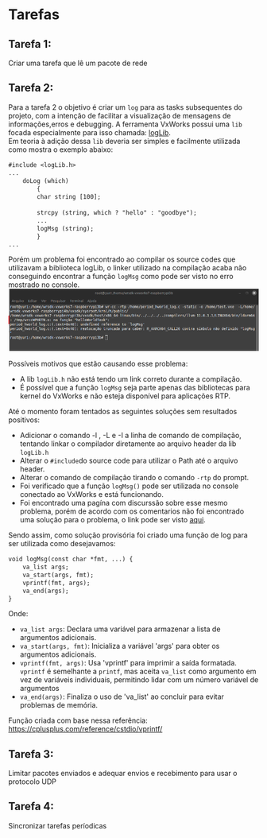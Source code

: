 # Tarefas

## Tarefa 1:

Criar uma tarefa que lê um pacote de rede

## Tarefa 2:

Para a tarefa 2 o objetivo é criar um `log` para as tasks subsequentes do projeto, com a intenção de facilitar a visualização de mensagens de informações,erros e debugging. A ferramenta VxWorks possui uma `lib` focada especialmente para isso chamada: [logLib](https://www.ecb.torontomu.ca/~courses/ee8205/Data-Sheets/Tornado-VxWorks/vxworks/ref/logLib.html).
<br>Em teoria à adição dessa `lib` deveria ser simples e facilmente utilizada como mostra o exemplo abaixo:

```
#include <logLib.h>
...
    doLog (which)
        {
        char string [100];

        strcpy (string, which ? "hello" : "goodbye");
        ...
        logMsg (string);
        }
...
```
Porém um problema foi encontrado ao compilar os source codes que utilizavam a biblioteca logLib, o linker utilizado na compilação acaba não conseguindo encontrar a função `logMsg` como pode ser visto no erro mostrado no console.
![tarefa_2](/etapa_2/image_files/log_error_1.png)

Possíveis motivos que estão causando esse problema:

 - A lib `logLib.h` não está tendo um link correto durante a compilação.
 - É possível que a função `logMsg` seja parte apenas das bibliotecas para kernel do VxWorks e não esteja disponível para aplicações RTP.

Até o momento foram tentados as seguintes soluções sem resultados positivos:

- Adicionar o comando -l , -L e -I a linha de comando de compilação, tentando linkar o compilador diretamente ao arquivo header da lib `logLib.h`
- Alterar o `#include`do source code para utilizar o Path até o arquivo header.
- Alterar o comando de compilação tirando o comando `-rtp` do prompt.
- Foi verificado  que a função `logMsg()` pode ser utilizada no console conectado ao VxWorks e está funcionando.
- Foi encontrado uma pagína com discurssão sobre esse mesmo problema, porém de acordo com os comentarios não foi encontrado uma solução para o problema, o link pode ser visto [aqui](https://comp.os.vxworks.narkive.com/9vfIPMRg/undefined-symbol-logmsg-help).

Sendo assim, como solução provisória foi criado uma função de log para ser utilizada como desejavamos:
```
void logMsg(const char *fmt, ...) {
    va_list args;
    va_start(args, fmt);
    vprintf(fmt, args);
    va_end(args);
}
```
Onde:

- `va_list args`: Declara uma variável para armazenar a lista de argumentos adicionais.
- `va_start(args, fmt)`: Inicializa a variável 'args' para obter os argumentos adicionais.
- `vprintf(fmt, args)`: Usa 'vprintf' para imprimir a saída formatada. `vprintf` é semelhante a `printf`, mas aceita `va_list` como argumento
em vez de variáveis individuais, permitindo lidar com um número variável de argumentos
- `va_end(args)`: Finaliza o uso de 'va_list' ao concluir para evitar problemas de memória.

Função criada com base nessa referência: https://cplusplus.com/reference/cstdio/vprintf/


## Tarefa 3:

Limitar pacotes enviados e adequar envios e recebimento para usar o protocolo UDP

## Tarefa 4:

Sincronizar tarefas períodicas

